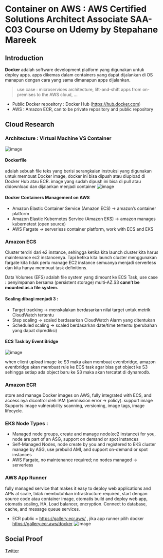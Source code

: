 # Container on AWS : AWS Certified Solutions Architect Associate SAA-C03 Course on Udemy by Stepahane Mareek

## Introduction
<b>Docker</b> adalah software development platform yang digunakan untuk deploy apps.
apps dikemas dalam containers yang dapat dijalankan di OS manapun dengan cara yang sama dimanapun apps dijalankan.
> use case : microservices architecture, lift-and-shift apps from on- premises to the AWS cloud, …

- Public Docker repository : Docker Hub (https://hub.docker.com)
- AWS : Amazon ECR, can to be private repository and public repository

## Cloud Research
### Architecture : Virtual Machine VS Container
![image](https://github.com/tiaradwim1306/100daysofcloud/assets/120786669/6d5b025e-09ec-4f0e-b354-ece666d89f21)

#### Dockerfile 
adalah sebuah file teks yang berisi serangkaian instruksi yang digunakan untuk membuat Docker image, docker ini bisa dipush atau diupload di Docker Hub atau ECR. image yang sudah dipush ini bisa di pull atau didownload dan dijalankan menjadi container
![image](https://github.com/tiaradwim1306/100daysofcloud/assets/120786669/8ea7ef93-758d-4e1b-a091-222ea880e728)

#### Docker Containers Management on AWS
- Amazon Elastic Container Service (Amazon ECS) → amazon’s container platform
- Amazon Elastic Kubernetes Service (Amazon EKS) → amazon manages kubernetest (open source)
- AWS Fargate → serverless container platform, work with ECS and EKS

### Amazon ECS
Cluster terdiri dari e2 instance, sehingga ketika kita launch cluster kita harus maintenance ec2 instancenya. Tapi ketika kita launch cluster menggunakan fargate kita tidak perlu manage EC2 instance semuanya menjadi serverless dan kita hanya membuat task definitions.

Data Volumes (EFS) adalah file system yang dimount ke ECS Task, use case : penyimpanan bersama (persistent storage) multi-AZ.S3 <b>cann’t be mounted as a file system.</b>

#### Scaling dibagi menjadi 3 : 
- Target tracking → menskalakan berdasarkan nilai target untuk metrik CloudWatch tertentu
- Step scaling → scaled berdasarkan CloudWatch Alarm yang ditentukan
- Scheduled scaling → scaled berdasarkan date/time tertentu (perubahan yang dapat diprediksi)

#### ECS Task by Event Bridge
![image](https://github.com/tiaradwim1306/100daysofcloud/assets/120786669/0204639f-df44-4711-8456-20351fbcb76a)

when client upload image ke S3 maka akan membuat eventbridge, amazon eventbridge akan membuat rule ke ECS task agar bisa get object ke S3 sehingga setiap ada object baru ke S3 maka akan tercatat di dynamodb.

### Amazon ECR
store and manage Docker images on AWS, fully integrated with ECS, and access nya dicontrol oleh IAM (permission error → policy). support image Supports image vulnerability scanning, versioning, image tags, image lifecycle.

### EKS Node Types : 
- Managed node groups, create and manage node(ec2 instance) for you, node are part of an ASG, support on demand or spot instances
- Self-Managed Nodes, node create by you and registered to EKS cluster manage by ASG, use prebuild AMI, and support on-demand or spot instances
- AWS Fargate, no maintenance required; no nodes managed → serverless

### AWS App Runner
fully managed service that makes it easy to deploy web applications 
and APIs at scale, tidak membutuhkan infrastructure required, start 
dengan source code atau container image, otomatis build and deploy 
web app, otomatis scaling, HA, Load balancer, encryption. 
Connect to database, cache, and message queue services.
- ECR public = https://gallery.ecr.aws/ , jika app runner pilih docker https://gallery.ecr.aws/docker 
![image](https://github.com/tiaradwim1306/100daysofcloud/assets/120786669/5282bec4-4af9-48eb-bb1d-531cc6eb0969)

## Social Proof
[Twitter](https://twitter.com/tiaradwim1306/status/1746804762769830112)
